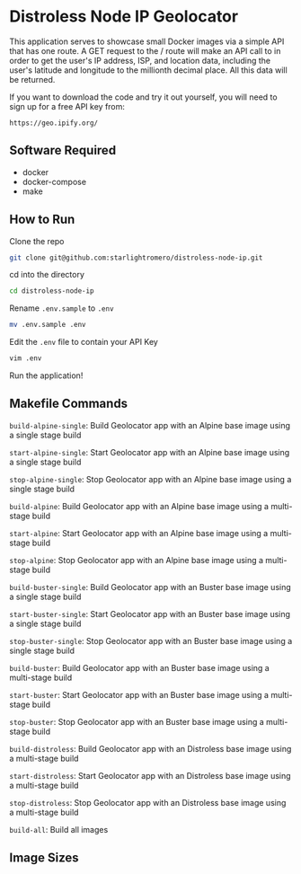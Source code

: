 # Distroless Node IP Geolocator

This application serves to showcase small Docker images via a simple API that has one route. A GET request to the / route will make an API call to in order to get the user's IP address, ISP, and location data, including the user's latitude and longitude to the millionth decimal place. All this data will be returned.

If you want to download the code and try it out yourself, you will need to sign up for a free API key from:

```
https://geo.ipify.org/
```

## Software Required

- docker
- docker-compose
- make

## How to Run

Clone the repo
```zsh
git clone git@github.com:starlightromero/distroless-node-ip.git
```

cd into the directory
```zsh
cd distroless-node-ip
```

Rename `.env.sample` to `.env`
```zsh
mv .env.sample .env
```

Edit the `.env` file to contain your API Key
```zsh
vim .env
```

Run the application!


## Makefile Commands

`build-alpine-single`: Build Geolocator app with an Alpine base image using a single stage build

`start-alpine-single`: Start Geolocator app with an Alpine base image using a single stage build

`stop-alpine-single`: Stop Geolocator app with an Alpine base image using a single stage build

`build-alpine`: Build Geolocator app with an Alpine base image using a multi-stage build

`start-alpine`: Start Geolocator app with an Alpine base image using a multi-stage build

`stop-alpine`: Stop Geolocator app with an Alpine base image using a multi-stage build

`build-buster-single`: Build Geolocator app with an Buster base image using a single stage build

`start-buster-single`: Start Geolocator app with an Buster base image using a single stage build

`stop-buster-single`: Stop Geolocator app with an Buster base image using a single stage build

`build-buster`: Build Geolocator app with an Buster base image using a multi-stage build

`start-buster`: Start Geolocator app with an Buster base image using a multi-stage build

`stop-buster`: Stop Geolocator app with an Buster base image using a multi-stage build

`build-distroless`: Build Geolocator app with an Distroless base image using a multi-stage build

`start-distroless`: Start Geolocator app with an Distroless base image using a multi-stage build

`stop-distroless`: Stop Geolocator app with an Distroless base image using a multi-stage build

`build-all`: Build all images

## Image Sizes
```
```